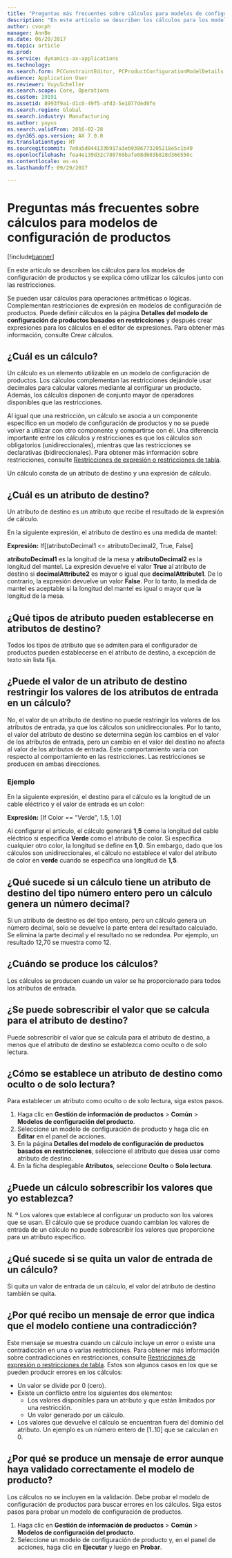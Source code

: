 ```yaml
---
title: "Preguntas más frecuentes sobre cálculos para modelos de configuración de productos"
description: "En este artículo se describen los cálculos para los modelos de configuración de productos y se explica cómo utilizar los cálculos junto con las restricciones."
author: cvocph
manager: AnnBe
ms.date: 06/20/2017
ms.topic: article
ms.prod: 
ms.service: dynamics-ax-applications
ms.technology: 
ms.search.form: PCConstraintEditor, PCProductConfigurationModelDetails, PCRuntimeConfigurator
audience: Application User
ms.reviewer: YuyuScheller
ms.search.scope: Core, Operations
ms.custom: 19191
ms.assetid: 8993f9a1-d1c0-49f5-afd3-5e1077ded0fe
ms.search.region: Global
ms.search.industry: Manufacturing
ms.author: yuyus
ms.search.validFrom: 2016-02-28
ms.dyn365.ops.version: AX 7.0.0
ms.translationtype: HT
ms.sourcegitcommit: 7e0a5d044133b917a3eb9386773205218e5c1b40
ms.openlocfilehash: fea4e139d32c780769bafe08d603b828d366550c
ms.contentlocale: es-es
ms.lasthandoff: 09/29/2017

---
```


# <a name="calculations-for-product-configuration-models-faq"></a>Preguntas más frecuentes sobre cálculos para modelos de configuración de productos

[!include[banner](../includes/banner.md)]


En este artículo se describen los cálculos para los modelos de configuración de productos y se explica cómo utilizar los cálculos junto con las restricciones.

Se pueden usar cálculos para operaciones aritméticas o lógicas. Complementan restricciones de expresión en modelos de configuración de productos. Puede definir cálculos en la página **Detalles del modelo de configuración de productos basados en restricciones** y después crear expresiones para los cálculos en el editor de expresiones. Para obtener más información, consulte Crear cálculos.

## <a name="what-is-a-calculation"></a>¿Cuál es un cálculo?
Un cálculo es un elemento utilizable en un modelo de configuración de productos. Los cálculos complementan las restricciones dejándole usar decimales para calcular valores mediante al configurar un producto. Además, los cálculos disponen de conjunto mayor de operadores disponibles que las restricciones.  

Al igual que una restricción, un cálculo se asocia a un componente específico en un modelo de configuración de productos y no se puede volver a utilizar con otro componente y compartirse con él. Una diferencia importante entre los cálculos y restricciones es que los cálculos son obligatorios (unidireccionales), mientras que las restricciones se declarativas (bidireccionales). Para obtener más información sobre restricciones, consulte [Restricciones de expresión o restricciones de tabla](expression-constraints-table-constraints-product-configuration-models.md).  

Un cálculo consta de un atributo de destino y una expresión de cálculo.

## <a name="what-is-a-target-attribute"></a>¿Cuál es un atributo de destino?
Un atributo de destino es un atributo que recibe el resultado de la expresión de cálculo.  

En la siguiente expresión, el atributo de destino es una medida de mantel:  

**Expresión:** If\[(atributoDecimal1 &lt;= atributoDecimal2, True, False\]  

**atributoDecimal1** es la longitud de la mesa y **atributoDecimal2** es la longitud del mantel. La expresión devuelve el valor **True** al atributo de destino si **decimalAttribute2** es mayor o igual que **decimalAttribute1**. De lo contrario, la expresión devuelve un valor **False**. Por lo tanto, la medida de mantel es aceptable si la longitud del mantel es igual o mayor que la longitud de la mesa.

## <a name="what-attribute-types-can-be-set-to-target-attributes"></a>¿Qué tipos de atributo pueden establecerse en atributos de destino?
Todos los tipos de atributo que se admiten para el configurador de productos pueden establecerse en el atributo de destino, a excepción de texto sin lista fija.

## <a name="can-the-value-of-a-target-attribute-restrict-the-values-of-the-input-attributes-in-a-calculation"></a>¿Puede el valor de un atributo de destino restringir los valores de los atributos de entrada en un cálculo?
No, el valor de un atributo de destino no puede restringir los valores de los atributos de entrada, ya que los cálculos son unidireccionales. Por lo tanto, el valor del atributo de destino se determina según los cambios en el valor de los atributos de entrada, pero un cambio en el valor del destino no afecta al valor de los atributos de entrada. Este comportamiento varía con respecto al comportamiento en las restricciones. Las restricciones se producen en ambas direcciones.

### <a name="example"></a>Ejemplo

En la siguiente expresión, el destino para el cálculo es la longitud de un cable eléctrico y el valor de entrada es un color:  

**Expresión:** \[If Color == "Verde", 1.5, 1.0\]  

Al configurar el artículo, el cálculo generará **1,5** como la longitud del cable eléctrico si especifica **Verde** como el atributo de color. Si especifica cualquier otro color, la longitud se define en **1,0**. Sin embargo, dado que los cálculos son unidireccionales, el cálculo no establece el valor del atributo de color en **verde** cuando se especifica una longitud de **1,5**.

## <a name="what-happens-if-a-calculation-has-a-target-attribute-of-the-integer-type-but-a-calculation-generates-a-decimal-number"></a>¿Qué sucede si un cálculo tiene un atributo de destino del tipo número entero pero un cálculo genera un número decimal?
Si un atributo de destino es del tipo entero, pero un cálculo genera un número decimal, solo se devuelve la parte entera del resultado calculado. Se elimina la parte decimal y el resultado no se redondea. Por ejemplo, un resultado 12,70 se muestra como 12.

## <a name="when-do-calculations-occur"></a>¿Cuándo se produce los cálculos?
Los cálculos se producen cuando un valor se ha proporcionado para todos los atributos de entrada.

## <a name="can-i-overwrite-the-value-that-is-calculated-for-the-target-attribute"></a>¿Se puede sobrescribir el valor que se calcula para el atributo de destino?
Puede sobrescribir el valor que se calcula para el atributo de destino, a menos que el atributo de destino se establezca como oculto o de solo lectura.

## <a name="how-do-i-set-a-target-attribute-as-hidden-or-readonly"></a>¿Cómo se establece un atributo de destino como oculto o de solo lectura?
Para establecer un atributo como oculto o de solo lectura, siga estos pasos.

1.  Haga clic en **Gestión de información de productos** &gt; **Común** &gt; **Modelos de configuración del producto**.
2.  Seleccione un modelo de configuración de producto y haga clic en **Editar** en el panel de acciones.
3.  En la página **Detalles del modelo de configuración de productos basados en restricciones**, seleccione el atributo que desea usar como atributo de destino.
4.  En la ficha desplegable **Atributos**, seleccione **Oculto** o **Solo lectura**.

## <a name="can-a-calculation-overwrite-the-values-that-i-set"></a>¿Puede un cálculo sobrescribir los valores que yo establezca?
N. º Los valores que establece al configurar un producto son los valores que se usan. El cálculo que se produce cuando cambian los valores de entrada de un cálculo no puede sobrescribir los valores que proporcione para un atributo específico.

## <a name="what-happens-if-i-remove-an-input-value-in-a-calculation"></a>¿Qué sucede si se quita un valor de entrada de un cálculo?
Si quita un valor de entrada de un cálculo, el valor del atributo de destino también se quita.

## <a name="why-do-i-receive-an-error-message-that-says-that-my-model-is-in-contradiction"></a>¿Por qué recibo un mensaje de error que indica que el modelo contiene una contradicción?
Este mensaje se muestra cuando un cálculo incluye un error o existe una contradicción en una o varias restricciones. Para obtener más información sobre contradicciones en restricciones, consulte [Restricciones de expresión o restricciones de tabla](expression-constraints-table-constraints-product-configuration-models.md). Estos son algunos casos en los que se pueden producir errores en los cálculos:

-   Un valor se divide por 0 (cero).
-   Existe un conflicto entre los siguientes dos elementos:
    -   Los valores disponibles para un atributo y que están limitados por una restricción.
    -   Un valor generado por un cálculo.
-   Los valores que devuelve el cálculo se encuentran fuera del dominio del atributo. Un ejemplo es un número entero de \[1..10\] que se calculan en 0.

## <a name="why-do-i-receive-an-error-message-even-though-i-successfully-validated-my-product-model"></a>¿Por qué se produce un mensaje de error aunque haya validado correctamente el modelo de producto?
Los cálculos no se incluyen en la validación. Debe probar el modelo de configuración de productos para buscar errores en los cálculos. Siga estos pasos para probar un modelo de configuración de productos.

1.  Haga clic en **Gestión de información de productos** &gt; **Común** &gt; **Modelos de configuración del producto**.
2.  Seleccione un modelo de configuración de producto y, en el panel de acciones, haga clic en **Ejecutar** y luego en **Probar**.





